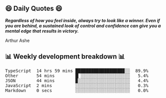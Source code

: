 ## 😄 Daily Quotes 😄

_**Regardless of how you feel inside, always try to look like a winner. Even if you are behind, a sustained look of control and confidence can give you a mental edge that results in victory.**_

Arthur Ashe



## 📊 Weekly development breakdown 📊

<pre>TypeScript  14 hrs 59 mins ██████████████████▉░░  89.9%
Other       54 mins        █▏░░░░░░░░░░░░░░░░░░░   5.4%
JSON        44 mins        ▉░░░░░░░░░░░░░░░░░░░░   4.4%
JavaScript  2 mins         ░░░░░░░░░░░░░░░░░░░░░   0.3%
Markdown    0 secs         ░░░░░░░░░░░░░░░░░░░░░   0.0%</pre>